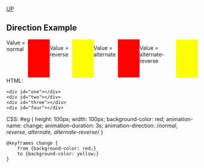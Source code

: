 [UP](../index.md)

## Direction Example
<style>
#one {
	height: 100px;
	width: 100px;
	background-color: red;
	animation-name: change;
	animation-duration: 3s;
	animation-direction: normal;
	animation-iteration-count: infinite;
}

#two {
	height: 100px;
	width: 100px;
	background-color: red;
	animation-name: change;
	animation-duration: 3s;
	animation-direction: reverse;
	animation-iteration-count: infinite;
}

#three {
	height: 100px;
	width: 100px;
	background-color: red;
	animation-name: change;
	animation-duration: 3s;
	animation-direction: alternate;
	animation-iteration-count: infinite;
}

#four {
	height: 100px;
	width: 100px;
	background-color: red;
	animation-name: change;
	animation-duration: 3s;
	animation-direction: alternate-reverse;
	animation-iteration-count: infinite;
}

@keyframes change {
	from {background-color: red;}
	to {background-color: yellow;}
}
</style>
<div style="display:flex">
Value = normal
<div id="one"></div>  

Value = reverse
<div id="two"></div>  

Value = alternate
<div id="three"></div>  

Value = alternate-reverse
<div id="four"></div>
</div>
HTML:  

	<div id="one"></div>  
	<div id="two"></div>
	<div id="three"></div>
	<div id="four"></div>

CSS:
	#eg {
		height: 100px;
		width: 100px;
		background-color: red;
		animation-name: change;
		animation-duration: 3s;
		animation-direction: /*normal, reverse, alternate, alternate-reverse*/
	}

	@keyframes change {
		from {background-color: red;}
		to {background-color: yellow;}
	}
